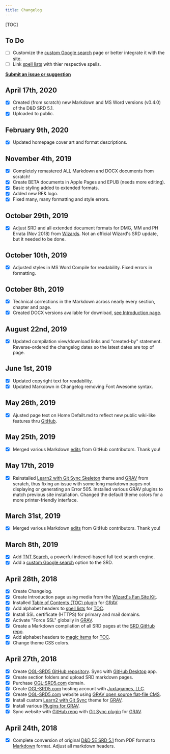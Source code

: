 ```yaml
---
title: Changelog
---
```


[TOC]

## To Do

-   [ ] Customize the [custom Google search](https://cse.google.com/cse?cx=001286843246981938841:_5jzoxwanvq) page or better integrate it with the site.
-   [ ] Link [spell lists](https://ogl-srd5.com/spellcasting) with thier respective spells.

**[Submit an issue or suggestion](https://github.com/Umbyology/OGL-SRD5/issues)**

## April 17th, 2020

-   [x] Created (from scratch) new Markdown and MS Word versions (v0.4.0) of the D&D SRD 5.1.
-   [x] Uploaded to public.

## February 9th, 2020

-   [x] Updated homepage cover art and format descriptions.

## November 4th, 2019

-   [x] Completely remastered ALL Markdown and DOCX documents from scratch!
-   [x] Create BETA documents in Apple Pages and EPUB (needs more editing).
-   [x] Basic styling added to extended formats.
-   [x] Added new RE& logo.
-   [x] Fixed many, many formatting and style errors.

## October 29th, 2019

-   [x] Adjust SRD and all extended document formats for DMG, MM and PH Errata (Nov 2018) from [Wizards](https://dnd.wizards.com/articles/sage-advice/errata-november-2018). Not an official Wizard's SRD update, but it needed to be done.

## October 10th, 2019

-   [x] Adjusted styles in MS Word Compile for readability. Fixed errors in formatting.

## October 8th, 2019

-   [x] Technical corrections in the Markdown across nearly every section, chapter and page.
-   [x] Created DOCX versions available for download, [see Introduction page](https://ogl-srd5.com).

## August 22nd, 2019

-   [x] Updated compilation view/download links and "created-by" statement. Reverse-ordered the changelog dates so the latest dates are top of page.

## June 1st, 2019

-   [x] Updated copyright text for readability.
-   [x] Updated Markdown in Changelog removing Font Awesome syntax.

## May 26th, 2019

-   [x] Ajusted page text on Home Defailt.md to reflect new public wiki-like features thru [GitHub](http://github.com).

## May 25th, 2019

-   [x] Merged various Markdown [edits](https://github.com/Umbyology/OGL-SRD5/pulls?q=is%3Apr+is%3Aclosed) from GitHub contributors. Thank you!

## May 17th, 2019

-   [x] Reinstalled [Learn2 with Git Sync Skeleton](https://github.com/hibbitts-design/grav-theme-learn2-git-sync) theme and [GRAV](https://getgrav.org) from scratch, thus fixing an issue with some long markdown pages not displaying or generating an Error 505. Installed various GRAV plugins to match previous site installation. Changed the default theme colors for a more printer-friendly interface.

## March 31st, 2019

-   [x] Merged various Markdown [edits](https://github.com/Umbyology/OGL-SRD5/pulls?q=is%3Apr+is%3Aclosed) from GitHub contributors. Thank you!

## March 8th, 2019

-   [x] Add [TNT Search](https://github.com/trilbymedia/grav-plugin-tntsearch), a powerful indexed-based full text search engine.
-   [x] Add a [custom Google search](https://cse.google.com/cse?cx=001286843246981938841:_5jzoxwanvq) option to the SRD.

## April 28th, 2018

-   [x] Create Changelog.
-   [x] Create Introduction page using media from the [Wizard's Fan Site Kit](http://dnd.wizards.com/articles/features/fan-site-kit).
-   [x] Installed [Table of Contents (TOC) plugin](https://github.com/sommerregen/grav-plugin-toc) for [GRAV](https://getgrav.org).
-   [x] Add alphabet headers to [spell lists](http://ogl-srd5.com/spellcasting) for [TOC](https://github.com/sommerregen/grav-plugin-toc).
-   [x] Install SSL certificate (HTTPS) for primary and mail domains.
-   [x] Activate "Force SSL" globally in [GRAV](https://getgrav.org).
-   [x] Create a Markdown compilation of all SRD pages at the [SRD GitHub repo](https://github.com/Umbyology/OGL-SRD5/blob/master/D%26D%205E%20SRD%20v5.1%20Compilation.md).
-   [x] Add alphabet headers to [magic items](http://ogl-srd5.com/magic) for [TOC](https://github.com/sommerregen/grav-plugin-toc).
-   [x] Change theme CSS colors.

## April 27th, 2018

-   [x] Create [OGL-SRD5 GitHub repository](https://github.com/Umbyology/OGL-SRD5). Sync with [GitHub Desktop](https://desktop.github.com) app.
-   [x] Create section folders and upload SRD markdown pages.
-   [x] Purchase [OGL-SRD5.com](http://ogl-srd5.com) domain.
-   [x] Create [OGL-SRD5.com](http://ogl-srd5.com) hosting account with [Juxtagames, LLC](http://juxta.games).
-   [x] Create [OGL-SRD5.com](http://ogl-srd5.com) website using [GRAV open source flat-file CMS](https://getgrav.org).
-   [x] Install custom [Learn2 with Git Sync](https://github.com/hibbitts-design/grav-theme-learn2-git-sync) theme for [GRAV](https://getgrav.org).
-   [x] Install various [Plugins for GRAV](https://getgrav.org/downloads/plugins).
-   [x] Sync website with [GitHub repo](https://github.com/Umbyology/OGL-SRD5) with [Git Sync plugin](https://github.com/trilbymedia/grav-plugin-git-sync) for [GRAV](https://getgrav.org).

## April 24th, 2018

-   [x] Complete conversion of original [D&D 5E SRD 5.1](http://dnd.wizards.com/articles/features/systems-reference-document-srd) from PDF format to [Markdown](https://daringfireball.net/projects/markdown) format. Adjust all markdown headers.
